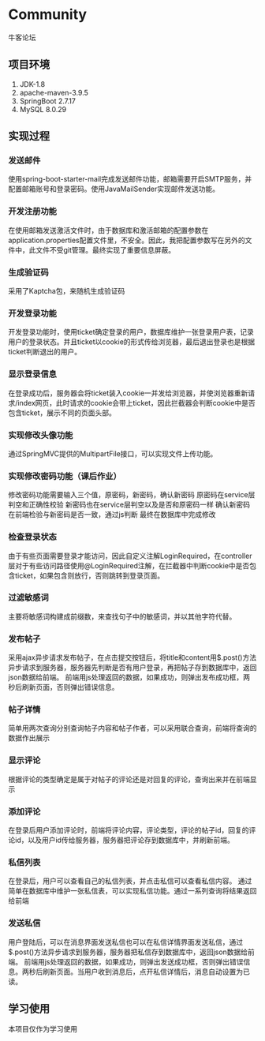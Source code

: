 # Community
牛客论坛
## 项目环境
1. JDK-1.8
2. apache-maven-3.9.5
3. SpringBoot 2.7.17
4. MySQL 8.0.29
## 实现过程
### 发送邮件
使用spring-boot-starter-mail完成发送邮件功能，邮箱需要开启SMTP服务，并配置邮箱账号和登录密码。使用JavaMailSender实现邮件发送功能。
### 开发注册功能
在使用邮箱发送激活文件时，由于数据库和激活邮箱的配置参数在application.properties配置文件里，不安全。因此，我把配置参数写在另外的文件中，此文件不受git管理。最终实现了重要信息屏蔽。
### 生成验证码
采用了Kaptcha包，来随机生成验证码
### 开发登录功能
开发登录功能时，使用ticket确定登录的用户，数据库维护一张登录用户表，记录用户的登录状态。并且ticket以cookie的形式传给浏览器，最后退出登录也是根据ticket判断退出的用户。
### 显示登录信息
在登录成功后，服务器会将ticket装入cookie一并发给浏览器，并使浏览器重新请求/index网页，此时请求的cookie会带上ticket，因此拦截器会判断cookie中是否包含ticket，展示不同的页面头部。
### 实现修改头像功能
通过SpringMVC提供的MultipartFile接口，可以实现文件上传功能。
### 实现修改密码功能（课后作业）
修改密码功能需要输入三个值，原密码，新密码，确认新密码
原密码在service层判空和正确性校验
新密码也在service层判空以及是否和原密码一样
确认新密码在前端检验与新密码是否一致，通过js判断
最终在数据库中完成修改
### 检查登录状态
由于有些页面需要登录才能访问，因此自定义注解LoginRequired，在controller层对于有些访问路径使用@LoginRequired注解，在拦截器中判断cookie中是否包含ticket，如果包含则放行，否则跳转到登录页面。
### 过滤敏感词
主要将敏感词构建成前缀数，来查找句子中的敏感词，并以其他字符代替。
### 发布帖子
采用ajax异步请求发布帖子，在点击提交按钮后，将title和content用$.post()方法异步请求到服务器，服务器先判断是否有用户登录，再把帖子存到数据库中，返回json数据给前端。
前端用js处理返回的数据，如果成功，则弹出发布成功框，两秒后刷新页面，否则弹出错误信息。
### 帖子详情
简单用两次查询分别查询帖子内容和帖子作者，可以采用联合查询，前端将查询的数据作出展示
### 显示评论
根据评论的类型确定是属于对帖子的评论还是对回复的评论，查询出来并在前端显示
### 添加评论
在登录后用户添加评论时，前端将评论内容，评论类型，评论的帖子id，回复的评论id，以及用户id传给服务器，服务器把评论存到数据库中，并刷新前端。
### 私信列表
在登录后，用户可以查看自己的私信列表，并点击私信可以查看私信内容。
通过简单在数据库中维护一张私信表，可以实现私信功能。通过一系列查询将结果返回给前端
### 发送私信
用户登陆后，可以在消息界面发送私信也可以在私信详情界面发送私信，通过$.post()方法异步请求到服务器，服务器把私信存到数据库中，返回json数据给前端。
前端用js处理返回的数据，如果成功，则弹出发送成功框，否则弹出错误信息。两秒后刷新页面。当用户收到消息后，点开私信详情后，消息自动设置为已读。
## 学习使用
本项目仅作为学习使用